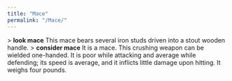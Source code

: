 ```yaml
---
title: "Mace"
permalink: "/Mace/"
---
```


\> **look mace**
This mace bears several iron studs driven into a stout wooden handle.
\> **consider mace**
It is a mace.
This crushing weapon can be wielded one-handed.
It is poor while attacking and average while defending; its speed is
average, and it inflicts little damage upon hitting.
It weighs four pounds.